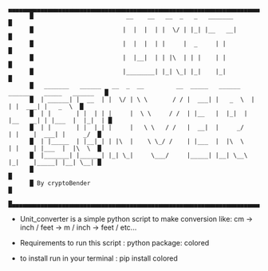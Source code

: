           ▄▄▄▄▄▄▄▄▄▄▄▄▄▄▄▄▄▄▄▄▄▄▄▄▄▄▄▄▄▄▄▄▄▄▄▄▄▄▄▄▄▄▄▄▄▄▄▄▄▄▄▄▄▄▄▄▄▄▄▄▄▄▄▄▄▄▄▄▄▄▄▄▄▄▄▄▄▄▄▄▄▄▄▄▄▄▄▄▄▄▄ 
          █                          __    __   __  _   _   _______                                 █
          █                         |  |  |  | |  \/ | |_| |__   __|                                █
          █                         |  |  |  | |     |  _     | |                                   █
          █                         |  |__|  | | |\  | | |    | |                                   █
          █                         |________| |_| \_| |_|    |_|                                   █
          █   _______   ______   __  _  __         __  _____   ______    _______   _____   ______   █
          █  | ______| |  __  | |  \/ | \ \       / / |  ___| |   _  \  |       | |  ___| |   _  \  █
          █  | |       | |  | | |     |  \ \     / /  | |__   |  |_|  | |__   __| | |___  |  |_|  | █
          █  | |       | |  | | |     |   \ \   / /   |  __|  |     _/     | |    |  ___| |     _/  █
          █  | |_____  | |__| | | |\  |    \ \_/ /    | |___  |  |\  \     | |    | |___  |  |\  \  █
          █  |_______| |______| |_| \_|     \___/     |_____| |__| \__\    |_|    |_____| |__| \__| █
          █                                                                                         █
          █ By cryptoBender                                                                         █
          █▄▄▄▄▄▄▄▄▄▄▄▄▄▄▄▄▄▄▄▄▄▄▄▄▄▄▄▄▄▄▄▄▄▄▄▄▄▄▄▄▄▄▄▄▄▄▄▄▄▄▄▄▄▄▄▄▄▄▄▄▄▄▄▄▄▄▄▄▄▄▄▄▄▄▄▄▄▄▄▄▄▄▄▄▄▄▄▄▄█



- Unit_converter is a simple python script to make conversion like: cm -> inch / feet -> m / inch -> feet / etc...

- Requirements to run this script : python package: colored

- to install run in your terminal : pip install colored

